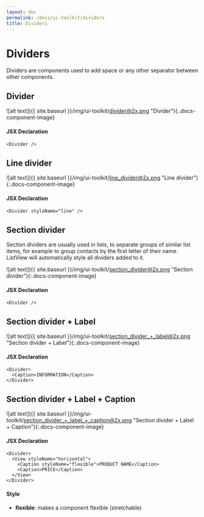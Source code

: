 ```yaml
---
layout: doc
permalink: /docs/ui-toolkit/dividers
title: Dividers
---
```


# Dividers

Dividers are components used to add space or any other separator between other components.

## Divider
![alt text]({{ site.baseurl }}/img/ui-toolkit/divider@2x.png "Divider"){:.docs-component-image}

#### JSX Declaration
```JSX
<Divider />
```

## Line divider
![alt text]({{ site.baseurl }}/img/ui-toolkit/line_divider@2x.png "Line divider"){:.docs-component-image}

#### JSX Declaration
```JSX
<Divider styleName="line" />
```

## Section divider
Section dividers are usually used in lists, to separate groups of similar list items, for example to group contacts by the first letter of their name. ListView will automatically style all dividers added to it.

![alt text]({{ site.baseurl }}/img/ui-toolkit/section_divider@2x.png "Section divider"){:.docs-component-image}

#### JSX Declaration
```JSX
<Divider />
```

## Section divider + Label
![alt text]({{ site.baseurl }}/img/ui-toolkit/section_divider_+_label@2x.png "Section divider + Label"){:.docs-component-image}

#### JSX Declaration
```JSX
<Divider>
  <Caption>INFORMATION</Caption>
</Divider>
```

## Section divider + Label + Caption
![alt text]({{ site.baseurl }}/img/ui-toolkit/section_divider_+_label_+_caption@2x.png "Section divider + Label + Caption"){:.docs-component-image}

#### JSX Declaration
```JSX
<Divider>
  <View styleName="horizontal">
    <Caption styleName="flexible">PRODUCT NAME</Caption>
    <Caption>PRICE</Caption>
  </View>
</Divider>
```

#### Style
* **flexible**: makes a component flexible (stretchable)
